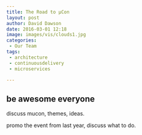 ```yaml
---
title: The Road to µCon
layout: post
author: David Dawson
date: 2016-03-01 12:18
image: images/vis/clouds1.jpg
categories:
 - Our Team
tags:
 - architecture
 - continuousdelivery
 - microservices

---
```


## be awesome everyone

discuss mucon, themes, ideas.

promo the event from last year, discuss what to do. 

